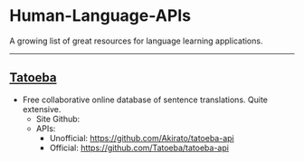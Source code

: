 # Human-Language-APIs
A growing list of great resources for language learning applications. 

------------------------------------------------------------------------

## [Tatoeba](https://tatoeba.org/)
* Free collaborative online database of sentence translations. Quite extensive.
  * Site Github:
  * APIs: 
    * Unofficial: https://github.com/Akirato/tatoeba-api
    * Official: https://github.com/Tatoeba/tatoeba-api
